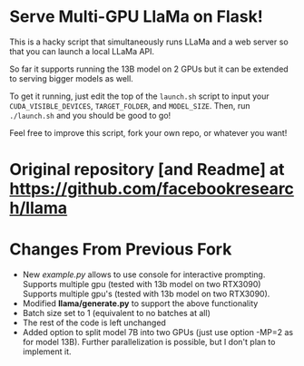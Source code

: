 
# Serve Multi-GPU LlaMa  on Flask!

This is a hacky script that simultaneously runs LLaMa and a web server so that you can launch a local LLaMa API. 

So far it supports running the 13B model on 2 GPUs but it can be extended to serving bigger models as well.

To get it running, just edit the top of the `launch.sh` script to input your `CUDA_VISIBLE_DEVICES`, `TARGET_FOLDER`, and `MODEL_SIZE`. Then, run `./launch.sh` and you should be good to go!

Feel free to improve this script, fork your own repo, or whatever you want!

# Original repository [and Readme] at https://github.com/facebookresearch/llama

# Changes From Previous Fork
- New *example.py* allows to use console for interactive prompting. Supports multiple gpu (tested with 13b model on two RTX3090)
Supports multiple gpu's (tested with 13b model on two RTX3090).
- Modified **llama/generate.py** to support the above functionality
- Batch size set to 1 (equivalent to no batches at all)
- The rest of the code is left unchanged
- Added option to split model 7B into two GPUs (just use option -MP=2 as for model 13B). Further parallelization is possible, but I don't plan to implement it.

